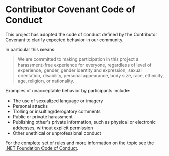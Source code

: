# Contributor Covenant Code of Conduct

This project has adopted the code of conduct defined by the Contributor Covenant to clarify expected behavior in our community.

In particular this means:

> We are committed to making participation in this project a harassment-free experience for everyone, regardless of level of experience, gender, gender identity and expression, sexual orientation, disability, personal appearance, body size, race, ethnicity, age, religion, or nationality.

Examples of unacceptable behavior by participants include:

* The use of sexualized language or imagery
* Personal attacks
* Trolling or insulting/derogatory comments
* Public or private harassment
* Publishing other's private information, such as physical or electronic addresses, without explicit permission
* Other unethical or unprofessional conduct

For the complete set of rules and more information on the topic see the [.NET Foundation Code of Conduct](https://dotnetfoundation.org/code-of-conduct).
